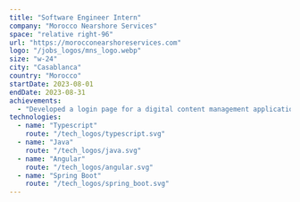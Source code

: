 ```yaml
---
title: "Software Engineer Intern"
company: "Morocco Nearshore Services"
space: "relative right-96"
url: "https://morocconearshoreservices.com"
logo: "/jobs_logos/mns_logo.webp"
size: "w-24"
city: "Casablanca"
country: "Morocco"
startDate: 2023-08-01
endDate: 2023-08-31
achievements:
  - "Developed a login page for a digital content management application."
technologies:
  - name: "Typescript"
    route: "/tech_logos/typescript.svg"
  - name: "Java"
    route: "/tech_logos/java.svg"
  - name: "Angular"
    route: "/tech_logos/angular.svg"
  - name: "Spring Boot"
    route: "/tech_logos/spring_boot.svg"
---
```

